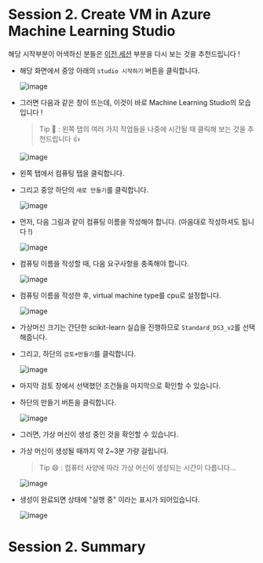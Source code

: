 # Session 2. Create VM in Azure Machine Learning Studio

해당 시작부분이 어색하신 분들은 [이전 세션](./Session1.md) 부분을 다시 보는 것을 추천드립니다 !

- 해당 화면에서 중앙 아래의 `studio 시작하기` 버튼을 클릭합니다.

  ![image](https://github.com/seoharuss/Azure_ML_Service_Designer/assets/127467806/fd4442ca-f85a-495b-9566-f3bf57d3054a)

- 그러면 다음과 같은 창이 뜨는데, 이것이 바로 Machine Learning Studio의 모습입니다 !
  > Tip 🙂 : 왼쪽 탭의 여러 가지 작업들을 나중에 시간될 때 클릭해 보는 것을 추천드립니다 👍
  
  ![image](https://github.com/seoharuss/Azure_ML_Service_Designer/assets/127467806/c2d7ad0e-76ac-44d0-9a57-11f083c311a0)

- 왼쪽 탭에서 컴퓨팅 탭을 클릭합니다.
- 그리고 중앙 하단의 `새로 만들기`를 클릭합니다.

  ![image](https://github.com/seoharuss/Azure_ML_Service_Designer/assets/127467806/9e42fcbf-5ce6-4314-afb8-06c6df06874a)

- 먼저, 다음 그림과 같이 컴퓨팅 이름을 작성해야 합니다. (마음대로 작성하셔도 됩니다 !)

  ![image](https://github.com/seoharuss/Azure_ML_Service_Designer/assets/127467806/db991374-8b54-49ae-8625-8bfc7aeb69ad)

- 컴퓨팅 이름을 작성할 때, 다음 요구사항을 충족해야 합니다.

  ![image](https://github.com/seoharuss/Azure_ML_Service_Designer/assets/127467806/2d76949f-2ef3-4b3c-95bf-81033af0eb29)

- 컴퓨팅 이름을 작성한 후, virtual machine type를 cpu로 설정합니다.

  ![image](https://github.com/seoharuss/Azure_ML_Service_Designer/assets/127467806/9ddf6d31-87a7-40f9-a072-33e17ee49e58)

- 가상머신 크기는 간단한 scikit-learn 실습을 진행하므로 `Standard_DS3_v2`를 선택해줍니다.
- 그리고, 하단의 `검토+만들기`를 클릭합니다.

  ![image](https://github.com/seoharuss/Azure_ML_Service_Designer/assets/127467806/65e2e954-ae1a-47f7-8a64-7aab0114e6e1)

- 마지막 검토 창에서 선택했던 조건들을 마지막으로 확인할 수 있습니다.
- 하단의 만들기 버튼을 클릭합니다.

  ![image](https://github.com/seoharuss/Azure_ML_Service_Designer/assets/127467806/fec7186c-72af-47a7-97d8-ee770836c153)

- 그러면, 가상 머신이 생성 중인 것을 확인할 수 있습니다.
- 가상 머신이 생성될 때까지 약 2~3분 가량 걸립니다.
  > Tip 😄 : 컴퓨터 사양에 따라 가상 머신이 생성되는 시간이 다릅니다...

  ![image](https://github.com/seoharuss/Azure_ML_Service_Designer/assets/127467806/40d08f5d-91a9-4470-a8b1-9609e9e84083)

- 생성이 완료되면 상태에 "실행 중" 이라는 표시가 되어있습니다.

  ![image](https://github.com/seoharuss/Azure_ML_Service_Designer/assets/127467806/0cabe9ad-902f-47e9-9910-2e761722da5d)

# Session 2. Summary

